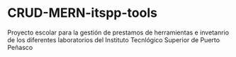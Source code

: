 # CRUD-MERN-itspp-tools
Proyecto escolar para la gestión de prestamos de herramientas e invetanrio de los diferentes laboratorios del Instituto Tecnlógico Superior de Puerto Peñasco
